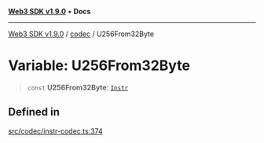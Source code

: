 [**Web3 SDK v1.9.0**](../../../README.md) • **Docs**

***

[Web3 SDK v1.9.0](../../../globals.md) / [codec](../README.md) / U256From32Byte

# Variable: U256From32Byte

> `const` **U256From32Byte**: [`Instr`](../type-aliases/Instr.md)

## Defined in

[src/codec/instr-codec.ts:374](https://github.com/Mystic-Nayy/alephium-web3/blob/ee41f5e0e7d7fb0b155fe62f05b2ac03772895ca/packages/web3/src/codec/instr-codec.ts#L374)
